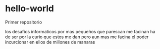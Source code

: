 # hello-world
Primer repositorio 

los desafios informaticos por mas pequeños que parescan me facinan
ha de ser por la curio que estos me dan  pero aun mas me facina el poder 
incurcionar en ellos de  millones de manaras
